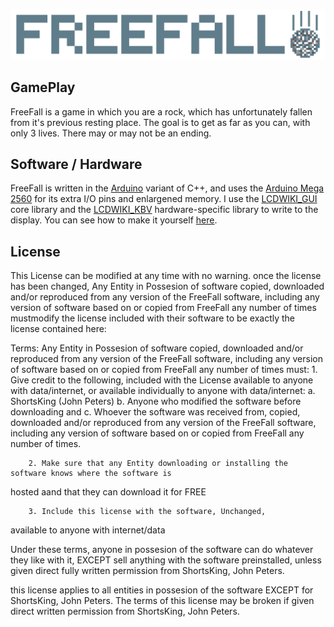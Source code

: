 [![FreeFall Logo](docs/pixil-frame-0.png "FreeFall")](https://shortsking.github.io/FreeFall)
## GamePlay

FreeFall is a game in which you are a rock, which has unfortunately fallen from it's previous resting place. 
The goal is to get as far as you can, with only 3 lives.
There may or may not be an ending. 

## Software / Hardware

FreeFall is written in the [Arduino](https://arduino.cc) variant of C++, and uses the [Arduino Mega 2560](https://store.arduino.cc/products/arduino-mega-2560-rev3) 
for its extra I/O pins and enlargened memory. 
I use the [LCDWIKI_GUI](https://github.com/lcdwiki/LCDWIKI_gui) core library and the [LCDWIKI_KBV](https://github.com/lcdwiki/LCDWIKI_kbv) hardware-specific library 
to write to the display. 
You can see how to make it yourself [here](/installation). 

## License

This License can be modified at any time with no warning. once the license has been changed, Any Entity in Possesion of software copied, downloaded and/or reproduced from any version of the FreeFall software, including any version of software based on or copied from FreeFall any number of times mustmodify the license included with their software to be exactly the license contained here:

Terms:
    Any Entity in Possesion of software copied, downloaded and/or reproduced from any version of the FreeFall software, including any version of software based on  or copied from FreeFall any number of times must:
        1. Give credit to the following, included with the License available to anyone with data/internet, or available individually to anyone with data/internet:
            a. ShortsKing (John Peters)
            b. Anyone who modified the software before downloading
            and c. Whoever the software was received from, copied, downloaded and/or reproduced from any version of the FreeFall software, including any version of software based on or copied from FreeFall any number of times.
        
        2. Make sure that any Entity downloading or installing the software knows where the software is 
hosted aand that they can download it for FREE
        
        3. Include this license with the software, Unchanged, 
available to anyone with internet/data
        
Under these terms, anyone in possesion of the software can do whatever they like with it, EXCEPT sell anything with the software preinstalled, unless given direct fully written permission from ShortsKing, John Peters.
   
this license applies to all entities in possesion of the software EXCEPT for ShortsKing, John Peters. The terms of this license may be broken if given direct written permission from ShortsKing, John Peters.
